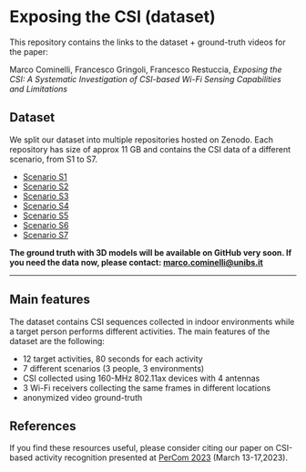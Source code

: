 # Exposing the CSI (dataset)

This repository contains the links to the dataset + ground-truth videos for the paper:

Marco Cominelli, Francesco Gringoli, Francesco Restuccia, *Exposing the CSI: A Systematic Investigation of CSI-based Wi-Fi Sensing Capabilities and Limitations*

## Dataset

We split our dataset into multiple repositories hosted on Zenodo.
Each repository has size of approx 11 GB and contains the CSI data of a different scenario, from S1 to S7.

* [Scenario S1](https://doi.org/10.5281/zenodo.7732595)
* [Scenario S2](https://doi.org/10.5281/zenodo.7732781)
* [Scenario S3](https://doi.org/10.5281/zenodo.7751893)
* [Scenario S4](https://doi.org/10.5281/zenodo.7751897)
* [Scenario S5](https://doi.org/10.5281/zenodo.7751907)
* [Scenario S6](https://doi.org/10.5281/zenodo.7751909)
* [Scenario S7](https://doi.org/10.5281/zenodo.7751915)

**The ground truth with 3D models will be available on GitHub very soon. If you need the data now, please contact: marco.cominelli@unibs.it**

---

## Main features

The dataset contains CSI sequences collected in indoor environments while a target person performs different activities. The main features of the dataset are the following:

* 12 target activities, 80 seconds for each activity
* 7 different scenarios (3 people, 3 environments)
* CSI collected using 160-MHz 802.11ax devices with 4 antennas
* 3 Wi-Fi receivers collecting the same frames in different locations
* anonymized video ground-truth

## References

If you find these resources useful, please consider citing our paper on CSI-based activity recognition presented at [PerCom 2023](https://www.percom.org/) (March 13-17,2023).

